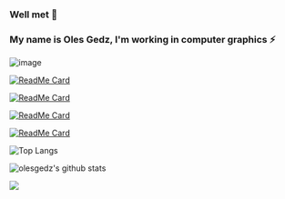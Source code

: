 ### Well met 👋 
### My name is Oles Gedz, I'm working in computer graphics ⚡

<!--
**olesgedz/olesgedz** is a ✨ _special_ ✨ repository because its `README.md` (this file) appears on your GitHub profile.

Here are some ideas to get you started:

- 🔭 I’m currently working on ...
- 🌱 I’m currently learning ...
- 👯 I’m looking to collaborate on ...
- 🤔 I’m looking for help with ...
- 💬 Ask me about ...
- 📫 How to reach me: ...
- 😄 Pronouns: ...
- ⚡ Fun fact: ...
-->

![image](https://github.com/olesgedz/olesgedz/blob/master/shader.gif)
<!-- 
github_dark 
&theme=radical -->
[![ReadMe Card](https://stats-gedz.vercel.app/api/pin/?username=olesgedz&repo=gbmu&show_icons=true&theme=github_dark)](https://github.com/olesgedz/gbmu)

[![ReadMe Card](https://stats-gedz.vercel.app/api/pin/?username=olesgedz&repo=scop&show_icons=true&theme=github_dark)](https://github.com/olesgedz/scop)

[![ReadMe Card](https://stats-gedz.vercel.app/api/pin/?username=olesgedz&repo=RT&show_icons=true&theme=github_dark)](https://github.com/olesgedz/RT)

[![ReadMe Card](https://stats-gedz.vercel.app/api/pin/?username=olesgedz&repo=ft_vox&show_icons=true&theme=github_dark)](https://github.com/olesgedz/ft_vox)

![Top Langs](https://stats-gedz.vercel.app/api/top-langs/?username=olesgedz&show_icons=true&theme=github_dark) 

![olesgedz's github stats](https://stats-gedz.vercel.app/api?username=olesgedz&count_private=true&show_icons=true&theme=github_dark)

![](https://komarev.com/ghpvc/?username=olesgedz&label=PROFILE+VIEWS&style=flat-square) 


